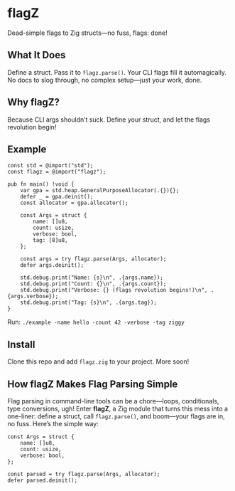 # flagZ

Dead-simple flags to Zig structs—no fuss, flags: done!

## What It Does

Define a struct. Pass it to `flagz.parse()`. Your CLI flags fill it automagically. No docs to slog through, no complex setup—just your work, done.

## Why flagZ?

Because CLI args shouldn’t suck. Define your struct, and let the flags revolution begin!

## Example

```zig
const std = @import("std");
const flagz = @import("flagz");

pub fn main() !void {
    var gpa = std.heap.GeneralPurposeAllocator(.{}){};
    defer _ = gpa.deinit();
    const allocator = gpa.allocator();

    const Args = struct {
        name: []u8,
        count: usize,
        verbose: bool,
        tag: [8]u8,
    };

    const args = try flagz.parse(Args, allocator);
    defer args.deinit();

    std.debug.print("Name: {s}\n", .{args.name});
    std.debug.print("Count: {}\n", .{args.count});
    std.debug.print("Verbose: {} (flags revolution begins!)\n", .{args.verbose});
    std.debug.print("Tag: {s}\n", .{args.tag});
}
```

Run: `./example -name hello -count 42 -verbose -tag ziggy`

## Install

Clone this repo and add `flagz.zig` to your project. More soon!

## How flagZ Makes Flag Parsing Simple

Flag parsing in command-line tools can be a chore—loops, conditionals, type conversions, ugh! Enter **flagZ**, a Zig module that turns this mess into a one-liner: define a struct, call `flagz.parse()`, and boom—your flags are in, no fuss. Here’s the simple way:

```zig
const Args = struct {
    name: []u8,
    count: usize,
    verbose: bool,
};
```

```zig
const parsed = try flagz.parse(Args, allocator);
defer parsed.deinit();
```


